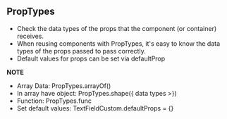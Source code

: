 ## PropTypes
  - Check the data types of the props that the component (or container) receives.
  - When reusing components with PropTypes, it's easy to know the data types of the props passed to pass correctly.
  - Default values for props can be set via defaultProp

**NOTE**
  - Array Data: PropTypes.arrayOf()
  - In array have object: PropTypes.shape({ data types >}) 
  - Function: PropTypes.func
  - Set default values: TextFieldCustom.defaultProps = {}